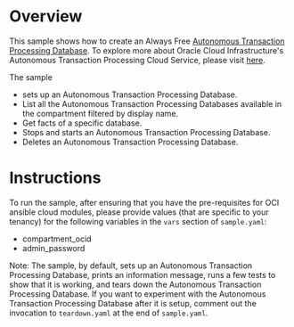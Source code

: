 # Overview

This sample shows how to create an Always Free [Autonomous Transaction Processing Database](https://docs.cloud.oracle.com/iaas/Content/Database/Concepts/adbfreeoverview.htm). To explore more about
Oracle Cloud Infrastructure's Autonomous Transaction Processing Cloud Service, please visit
[here](https://docs.cloud.oracle.com/iaas/Content/Database/Concepts/atpoverview.htm).

The sample

- sets up an Autonomous Transaction Processing Database.
- List all the Autonomous Transaction Processing Databases available in the compartment filtered by display name.
- Get facts of a specific database.
- Stops and starts an Autonomous Transaction Processing Database.
- Deletes an Autonomous Transaction Processing Database.

# Instructions

To run the sample, after ensuring that you have the pre-requisites for OCI
ansible cloud modules, please provide values (that are specific to your tenancy)
for the following variables in the `vars` section of `sample.yaml`:

- compartment_ocid
- admin_password

Note: The sample, by default, sets up an Autonomous Transaction Processing Database, prints an information message,
runs a few tests to show that it is working, and tears down the Autonomous Transaction Processing Database. If you want
to experiment with the Autonomous Transaction Processing Database after it is setup, comment out the invocation
to `teardown.yaml` at the end of `sample.yaml`.
